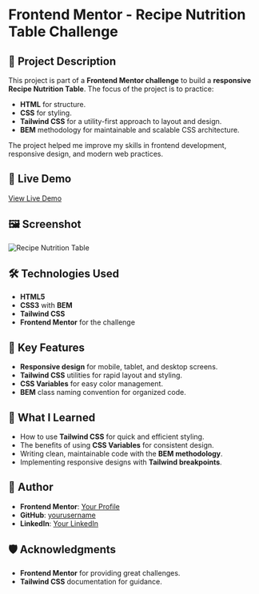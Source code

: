 # Frontend Mentor - Recipe Nutrition Table Challenge

## 📄 Project Description

This project is part of a **Frontend Mentor challenge** to build a **responsive Recipe Nutrition Table**. The focus of the project is to practice:

- **HTML** for structure.
- **CSS** for styling.
- **Tailwind CSS** for a utility-first approach to layout and design.
- **BEM** methodology for maintainable and scalable CSS architecture.

The project helped me improve my skills in frontend development, responsive design, and modern web practices.

## 🚀 Live Demo

[View Live Demo](https://kenvastolord.github.io/Recipe_page)

## 🖼️ Screenshot

![Recipe Nutrition Table]("./assets/images/simple-recipe.gif")

## 🛠️ Technologies Used

- **HTML5**
- **CSS3** with **BEM**
- **Tailwind CSS**
- **Frontend Mentor** for the challenge

## 🔑 Key Features

- **Responsive design** for mobile, tablet, and desktop screens.
- **Tailwind CSS** utilities for rapid layout and styling.
- **CSS Variables** for easy color management.
- **BEM** class naming convention for organized code.

## 🌟 What I Learned

- How to use **Tailwind CSS** for quick and efficient styling.
- The benefits of using **CSS Variables** for consistent design.
- Writing clean, maintainable code with the **BEM methodology**.
- Implementing responsive designs with **Tailwind breakpoints**.

## 👤 Author

- **Frontend Mentor**: [Your Profile](https://www.frontendmentor.io/profile/yourusername)
- **GitHub**: [yourusername](https://github.com/yourusername)
- **LinkedIn**: [Your LinkedIn](https://linkedin.com/in/yourusername)

## 🛡️ Acknowledgments

- **Frontend Mentor** for providing great challenges.
- **Tailwind CSS** documentation for guidance.
